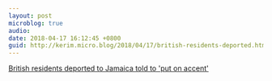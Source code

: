 ```yaml
---
layout: post
microblog: true
audio: 
date: 2018-04-17 16:12:45 +0800
guid: http://kerim.micro.blog/2018/04/17/british-residents-deported.html
---
```

[British residents deported to Jamaica told to 'put on accent'](https://www.theguardian.com/uk-news/2018/apr/17/outrage-over-guide-for-british-residents-being-deported-to-jamaica?CMP=Share_AndroidApp_Facebook)
